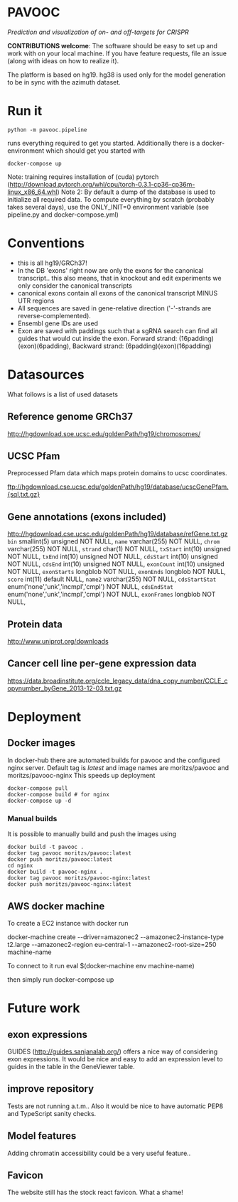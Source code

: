 # PAVOOC

*Prediction and visualization of on- and off-targets for CRISPR*

**CONTRIBUTIONS welcome**: The software should be easy to set up and work with on your local machine. If you have feature requests, file an issue (along with ideas on how to realize it).

The platform is based on hg19. hg38 is used only for the model generation to be in sync with the azimuth dataset.

# Run it

    python -m pavooc.pipeline

runs everything required to get you started. Additionally there is a docker-environment which should get you started with

    docker-compose up

Note: training requires installation of (cuda) pytorch (http://download.pytorch.org/whl/cpu/torch-0.3.1-cp36-cp36m-linux_x86_64.whl)
Note 2: By default a dump of the database is used to initialize all required data. To compute everything by scratch (probably takes several days), use the ONLY_INIT=0 environment variable (see pipeline.py and docker-compose.yml)

# Conventions

- this is all hg19/GRCh37!
- In the DB 'exons' right now are only the exons for the canonical transcript.. this also means, that in knockout and edit experiments we only consider the canonical transcripts
- canonical exons contain all exons of the canonical transcript MINUS UTR regions
- All sequences are saved in gene-relative direction ('-'-strands are reverse-complemented).
- Ensembl gene IDs are used
- Exon are saved with paddings such that a sgRNA search can find all guides that would cut inside the exon. Forward strand: (16padding)(exon)(6padding), Backward strand: (6padding)(exon)(16padding)

# Datasources

What follows is a list of used datasets

## Reference genome GRCh37

http://hgdownload.soe.ucsc.edu/goldenPath/hg19/chromosomes/

## UCSC Pfam

Preprocessed Pfam data which maps protein domains to ucsc coordinates.

ftp://hgdownload.cse.ucsc.edu/goldenPath/hg19/database/ucscGenePfam.{sql,txt.gz}

## Gene annotations (exons included)

http://hgdownload.cse.ucsc.edu/goldenPath/hg19/database/refGene.txt.gz
  `bin` smallint(5) unsigned NOT NULL,  `name` varchar(255) NOT NULL,  `chrom` varchar(255) NOT NULL,  `strand` char(1) NOT NULL,  `txStart` int(10) unsigned NOT NULL,  `txEnd` int(10) unsigned NOT NULL,  `cdsStart` int(10) unsigned NOT NULL,  `cdsEnd` int(10) unsigned NOT NULL,  `exonCount` int(10) unsigned NOT NULL,  `exonStarts` longblob NOT NULL,  `exonEnds` longblob NOT NULL,  `score` int(11) default NULL,  `name2` varchar(255) NOT NULL,  `cdsStartStat` enum('none','unk','incmpl','cmpl') NOT NULL,  `cdsEndStat` enum('none','unk','incmpl','cmpl') NOT NULL,  `exonFrames` longblob NOT NULL,

## Protein data

http://www.uniprot.org/downloads

## Cancer cell line per-gene expression data

https://data.broadinstitute.org/ccle_legacy_data/dna_copy_number/CCLE_copynumber_byGene_2013-12-03.txt.gz

# Deployment

## Docker images

In docker-hub there are automated builds for pavooc and the configured nginx server.
Default tag is _latest_ and image names are moritzs/pavooc and moritzs/pavooc-nginx
This speeds up deployment

    docker-compose pull
    docker-compose build # for nginx
    docker-compose up -d

### Manual builds
It is possible to manually build and push the images using

    docker build -t pavooc .
    docker tag pavooc moritzs/pavooc:latest
    docker push moritzs/pavooc:latest
    cd nginx
    docker build -t pavooc-nginx .
    docker tag pavooc moritzs/pavooc-nginx:latest
    docker push moritzs/pavooc-nginx:latest

## AWS docker machine

To create a EC2 instance with docker run

docker-machine create --driver=amazonec2 --amazonec2-instance-type t2.large --amazonec2-region eu-central-1 --amazonec2-root-size=250 machine-name

To connect to it run
eval $(docker-machine env machine-name)

then simply run
docker-compose up

# Future work

## exon expressions

GUIDES (http://guides.sanjanalab.org/) offers a nice way of considering exon expressions. It would be nice and easy to add an expression level to guides in the table in the GeneViewer table.

## improve repository

Tests are not running a.t.m.. Also it would be nice to have automatic PEP8 and TypeScript sanity checks.

## Model features

Adding chromatin accessibility could be a very useful feature..

## Favicon

The website still has the stock react favicon. What a shame!
